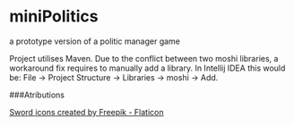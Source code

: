 # miniPolitics
a prototype version of a politic manager game


Project utilises Maven. Due to the conflict between two moshi libraries, a workaround fix requires to manually add a library.
In Intellij IDEA this would be:
File -> Project Structure -> Libraries -> moshi -> Add.

###Atributions

<a href="https://www.flaticon.com/free-icons/sword" title="sword icons">Sword icons created by Freepik - Flaticon</a>